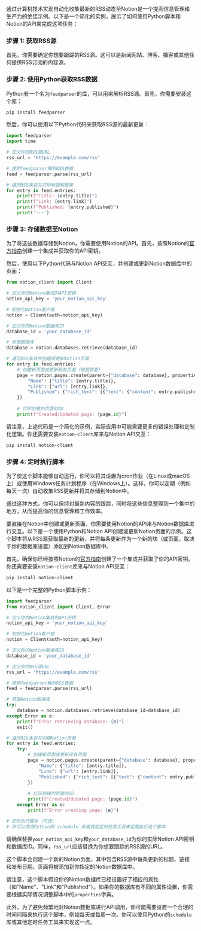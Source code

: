通过计算机技术实现自动化收集最新的RSS动态至Notion是一个提高信息管理和生产力的绝佳示例。以下是一个简化的实例，展示了如何使用Python脚本和Notion的API来完成这项任务：

### 步骤 1: 获取RSS源
首先，你需要确定你想要跟踪的RSS源。这可以是新闻网站、博客、播客或其他任何提供RSS订阅的内容源。

### 步骤 2: 使用Python获取RSS数据
Python有一个名为`feedparser`的库，可以用来解析RSS源。首先，你需要安装这个库：
```bash
pip install feedparser
```

然后，你可以使用以下Python代码来获取RSS源的最新更新：
```python
import feedparser
import time

# 定义你的RSS源URL
rss_url = 'https://example.com/rss'

# 使用feedparser解析RSS数据
feed = feedparser.parse(rss_url)

# 遍历RSS条目并打印标题和链接
for entry in feed.entries:
    print(f"Title: {entry.title}")
    print(f"Link: {entry.link}")
    print(f"Published: {entry.published}")
    print('---')
```

### 步骤 3: 存储数据至Notion
为了将这些数据存储到Notion，你需要使用Notion的API。首先，按照Notion的[官方指南](https://developers.notion.com/docs/getting-started)创建一个集成并获取你的API密钥。

然后，使用以下Python代码与Notion API交互，并创建或更新Notion数据库中的页面：
```python
from notion_client import Client

# 定义你的Notion集成的API密钥
notion_api_key = 'your_notion_api_key'

# 初始化Notion客户端
notion = Client(auth=notion_api_key)

# 定义你的Notion数据库ID
database_id = 'your_database_id'

# 获取数据库
database = notion.databases.retrieve(database_id)

# 遍历RSS条目并创建或更新Notion页面
for entry in feed.entries:
    # 创建新页面或更新现有页面（根据需要）
    page = notion.pages.create(parent={"database": database}, properties={
        "Name": {"title": [entry.title]},
        "Link": {"url": [entry.link]},
        "Published": {"rich_text": [{"text": {"content": entry.published}}]}
    })
    
    # 打印创建的页面的ID
    print(f"Created/Updated page: {page.id}")
```

请注意，上述代码是一个简化的示例，实际应用中可能需要更多的错误处理和定制化逻辑。你还需要安装`notion-client`库来与Notion API交互：
```bash
pip install notion-client
```

### 步骤 4: 定时执行脚本
为了使这个脚本能够自动运行，你可以将其设置为cron作业（在Linux或macOS上）或使用Windows任务计划程序（在Windows上）。这样，你可以定期（例如每天一次）自动收集RSS更新并将其存储到Notion中。

通过这种方式，你可以保持对最新内容的跟踪，同时将这些信息整理到一个集中的地方，从而提高你的信息管理和工作效率。


要直接在Notion中创建或更新页面，你需要使用Notion的API来与Notion数据库进行交互。以下是一个使用Python和Notion API创建或更新Notion页面的示例。这个脚本将从RSS源获取最新的更新，并将每条更新作为一个新的块（或页面，取决于你的数据库设置）添加到Notion数据库中。

首先，确保你已经按照Notion的[官方指南](https://developers.notion.com/docs/getting-started)创建了一个集成并获取了你的API密钥。你还需要安装`notion-client`库来与Notion API交互：
```bash
pip install notion-client
```

以下是一个完整的Python脚本示例：

```python
import feedparser
from notion_client import Client, Error

# 定义你的Notion集成的API密钥
notion_api_key = 'your_notion_api_key'

# 初始化Notion客户端
notion = Client(auth=notion_api_key)

# 定义你的Notion数据库ID
database_id = 'your_database_id'

# 定义你的RSS源URL
rss_url = 'https://example.com/rss'

# 使用feedparser解析RSS数据
feed = feedparser.parse(rss_url)

# 获取Notion数据库
try:
    database = notion.databases.retrieve(database_id=database_id)
except Error as e:
    print(f"Error retrieving database: {e}")
    exit()

# 遍历RSS条目并创建Notion页面
for entry in feed.entries:
    try:
        # 创建新页面或更新现有页面
        page = notion.pages.create(parent={"database": database}, properties={
            "Name": {"title": [entry.title]},
            "Link": {"url": [entry.link]},
            "Published": {"rich_text": [{"text": {"content": entry.published}}]}
        })
        
        # 打印创建的页面的ID
        print(f"Created/Updated page: {page.id}")
    except Error as e:
        print(f"Error creating page: {e}")

# 定时执行脚本（可选）
# 你可以使用Python的`schedule`库或其他定时任务工具来定期执行这个脚本
```

请确保替换`your_notion_api_key`和`your_database_id`为你的实际Notion API密钥和数据库ID。同样，`rss_url`应该替换为你想要跟踪的RSS源的URL。

这个脚本会创建一个新的Notion页面，其中包含RSS源中每条更新的标题、链接和发布日期。页面将被添加到你指定的Notion数据库中。

请注意，这个脚本假设你的Notion数据库已经设置好了相应的属性（如"Name"、"Link"和"Published"）。如果你的数据库有不同的属性设置，你需要根据实际情况调整脚本中的`properties`字典。

此外，为了避免频繁地对Notion数据库进行API调用，你可能需要设置一个合理的时间间隔来执行这个脚本，例如每天或每周一次。你可以使用Python的`schedule`库或其他定时任务工具来实现这一点。